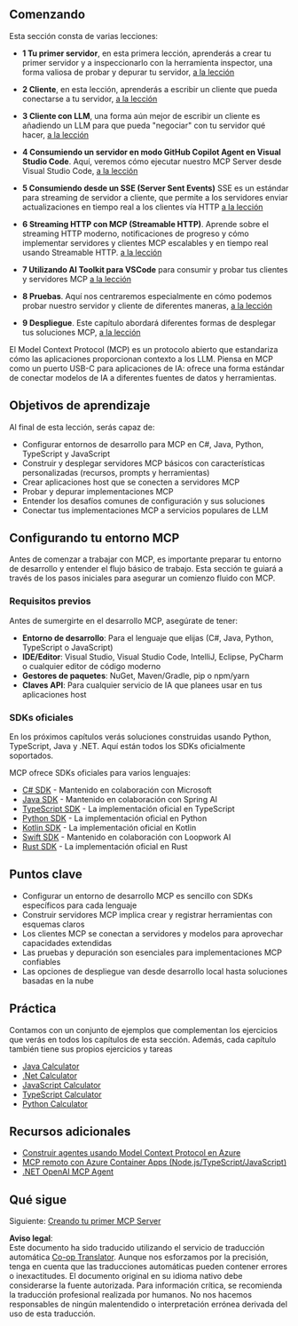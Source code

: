 <!--
CO_OP_TRANSLATOR_METADATA:
{
  "original_hash": "9191921de355cd9c8f46ebe21bdd52fd",
  "translation_date": "2025-06-12T21:49:09+00:00",
  "source_file": "03-GettingStarted/README.md",
  "language_code": "es"
}
-->
## Comenzando  

Esta sección consta de varias lecciones:

- **1 Tu primer servidor**, en esta primera lección, aprenderás a crear tu primer servidor y a inspeccionarlo con la herramienta inspector, una forma valiosa de probar y depurar tu servidor, [a la lección](/03-GettingStarted/01-first-server/README.md)

- **2 Cliente**, en esta lección, aprenderás a escribir un cliente que pueda conectarse a tu servidor, [a la lección](/03-GettingStarted/02-client/README.md)

- **3 Cliente con LLM**, una forma aún mejor de escribir un cliente es añadiendo un LLM para que pueda "negociar" con tu servidor qué hacer, [a la lección](/03-GettingStarted/03-llm-client/README.md)

- **4 Consumiendo un servidor en modo GitHub Copilot Agent en Visual Studio Code**. Aquí, veremos cómo ejecutar nuestro MCP Server desde Visual Studio Code, [a la lección](/03-GettingStarted/04-vscode/README.md)

- **5 Consumiendo desde un SSE (Server Sent Events)** SSE es un estándar para streaming de servidor a cliente, que permite a los servidores enviar actualizaciones en tiempo real a los clientes vía HTTP [a la lección](/03-GettingStarted/05-sse-server/README.md)

- **6 Streaming HTTP con MCP (Streamable HTTP)**. Aprende sobre el streaming HTTP moderno, notificaciones de progreso y cómo implementar servidores y clientes MCP escalables y en tiempo real usando Streamable HTTP. [a la lección](/03-GettingStarted/06-http-streaming/README.md)

- **7 Utilizando AI Toolkit para VSCode** para consumir y probar tus clientes y servidores MCP [a la lección](/03-GettingStarted/07-aitk/README.md)

- **8 Pruebas**. Aquí nos centraremos especialmente en cómo podemos probar nuestro servidor y cliente de diferentes maneras, [a la lección](/03-GettingStarted/08-testing/README.md)

- **9 Despliegue**. Este capítulo abordará diferentes formas de desplegar tus soluciones MCP, [a la lección](/03-GettingStarted/09-deployment/README.md)


El Model Context Protocol (MCP) es un protocolo abierto que estandariza cómo las aplicaciones proporcionan contexto a los LLM. Piensa en MCP como un puerto USB-C para aplicaciones de IA: ofrece una forma estándar de conectar modelos de IA a diferentes fuentes de datos y herramientas.

## Objetivos de aprendizaje

Al final de esta lección, serás capaz de:

- Configurar entornos de desarrollo para MCP en C#, Java, Python, TypeScript y JavaScript
- Construir y desplegar servidores MCP básicos con características personalizadas (recursos, prompts y herramientas)
- Crear aplicaciones host que se conecten a servidores MCP
- Probar y depurar implementaciones MCP
- Entender los desafíos comunes de configuración y sus soluciones
- Conectar tus implementaciones MCP a servicios populares de LLM

## Configurando tu entorno MCP

Antes de comenzar a trabajar con MCP, es importante preparar tu entorno de desarrollo y entender el flujo básico de trabajo. Esta sección te guiará a través de los pasos iniciales para asegurar un comienzo fluido con MCP.

### Requisitos previos

Antes de sumergirte en el desarrollo MCP, asegúrate de tener:

- **Entorno de desarrollo**: Para el lenguaje que elijas (C#, Java, Python, TypeScript o JavaScript)
- **IDE/Editor**: Visual Studio, Visual Studio Code, IntelliJ, Eclipse, PyCharm o cualquier editor de código moderno
- **Gestores de paquetes**: NuGet, Maven/Gradle, pip o npm/yarn
- **Claves API**: Para cualquier servicio de IA que planees usar en tus aplicaciones host


### SDKs oficiales

En los próximos capítulos verás soluciones construidas usando Python, TypeScript, Java y .NET. Aquí están todos los SDKs oficialmente soportados.

MCP ofrece SDKs oficiales para varios lenguajes:
- [C# SDK](https://github.com/modelcontextprotocol/csharp-sdk) - Mantenido en colaboración con Microsoft
- [Java SDK](https://github.com/modelcontextprotocol/java-sdk) - Mantenido en colaboración con Spring AI
- [TypeScript SDK](https://github.com/modelcontextprotocol/typescript-sdk) - La implementación oficial en TypeScript
- [Python SDK](https://github.com/modelcontextprotocol/python-sdk) - La implementación oficial en Python
- [Kotlin SDK](https://github.com/modelcontextprotocol/kotlin-sdk) - La implementación oficial en Kotlin
- [Swift SDK](https://github.com/modelcontextprotocol/swift-sdk) - Mantenido en colaboración con Loopwork AI
- [Rust SDK](https://github.com/modelcontextprotocol/rust-sdk) - La implementación oficial en Rust

## Puntos clave

- Configurar un entorno de desarrollo MCP es sencillo con SDKs específicos para cada lenguaje
- Construir servidores MCP implica crear y registrar herramientas con esquemas claros
- Los clientes MCP se conectan a servidores y modelos para aprovechar capacidades extendidas
- Las pruebas y depuración son esenciales para implementaciones MCP confiables
- Las opciones de despliegue van desde desarrollo local hasta soluciones basadas en la nube

## Práctica

Contamos con un conjunto de ejemplos que complementan los ejercicios que verás en todos los capítulos de esta sección. Además, cada capítulo también tiene sus propios ejercicios y tareas

- [Java Calculator](./samples/java/calculator/README.md)
- [.Net Calculator](../../../03-GettingStarted/samples/csharp)
- [JavaScript Calculator](./samples/javascript/README.md)
- [TypeScript Calculator](./samples/typescript/README.md)
- [Python Calculator](../../../03-GettingStarted/samples/python)

## Recursos adicionales

- [Construir agentes usando Model Context Protocol en Azure](https://learn.microsoft.com/azure/developer/ai/intro-agents-mcp)
- [MCP remoto con Azure Container Apps (Node.js/TypeScript/JavaScript)](https://learn.microsoft.com/samples/azure-samples/mcp-container-ts/mcp-container-ts/)
- [.NET OpenAI MCP Agent](https://learn.microsoft.com/samples/azure-samples/openai-mcp-agent-dotnet/openai-mcp-agent-dotnet/)

## Qué sigue

Siguiente: [Creando tu primer MCP Server](/03-GettingStarted/01-first-server/README.md)

**Aviso legal**:  
Este documento ha sido traducido utilizando el servicio de traducción automática [Co-op Translator](https://github.com/Azure/co-op-translator). Aunque nos esforzamos por la precisión, tenga en cuenta que las traducciones automáticas pueden contener errores o inexactitudes. El documento original en su idioma nativo debe considerarse la fuente autorizada. Para información crítica, se recomienda la traducción profesional realizada por humanos. No nos hacemos responsables de ningún malentendido o interpretación errónea derivada del uso de esta traducción.